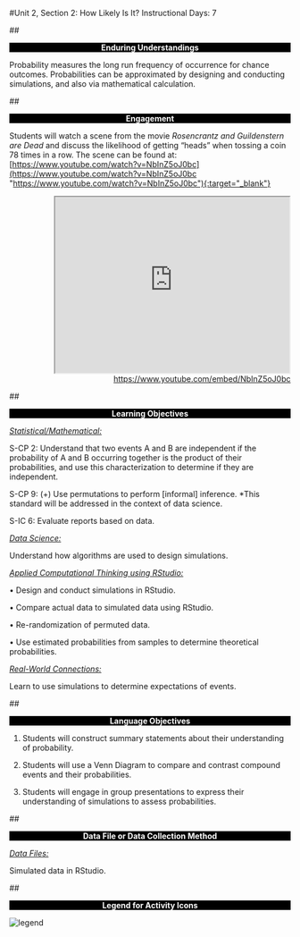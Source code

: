 #Unit 2, Section 2: How Likely Is It?
Instructional Days: 7

##<p style="background: black; color: white; text-align: center;">**Enduring Understandings**</p>
Probability measures the long run frequency of occurrence for chance outcomes. Probabilities can be
approximated by designing and conducting simulations, and also via mathematical calculation.

##<p style="background: black; color: white; text-align: center;">**Engagement**</p>
Students will watch a scene from the movie *Rosencrantz and Guildenstern are Dead* and discuss the
likelihood of getting “heads” when tossing a coin 78 times in a row. The scene can be found at:
[https://www.youtube.com/watch?v=NbInZ5oJ0bc](https://www.youtube.com/watch?v=NbInZ5oJ0bc "https://www.youtube.com/watch?v=NbInZ5oJ0bc"){:target="_blank"}

  <div align="right"><iframe width="420" height="315"
  src="https://www.youtube.com/embed/NbInZ5oJ0bc" allowfullscreen>
  </iframe><br><a href="https://www.youtube.com/embed/NbInZ5oJ0bc">https://www.youtube.com/embed/NbInZ5oJ0bc</a></div>

##<p style="background: black; color: white; text-align: center;">**Learning Objectives**</p>
<ins>*Statistical/Mathematical:*</ins>

S-CP 2: Understand that two events A and B are independent if the probability of A and B occurring
together is the product of their probabilities, and use this characterization to determine if they are
independent.

S-CP 9: (+) Use permutations to perform [informal] inference.
\*This standard will be addressed in the context of data science.

S-IC 6: Evaluate reports based on data.

<ins>*Data Science:*</ins>

Understand how algorithms are used to design simulations.

<ins>*Applied Computational Thinking using RStudio:*</ins>

• Design and conduct simulations in RStudio.

• Compare actual data to simulated data using RStudio.

• Re-randomization of permuted data.

• Use estimated probabilities from samples to determine theoretical probabilities.

<ins>*Real-World Connections:*</ins>

Learn to use simulations to determine expectations of events.

##<p style="background: black; color: white; text-align: center;">**Language Objectives**</p>
1. Students will construct summary statements about their understanding of probability.

2. Students will use a Venn Diagram to compare and contrast compound events and their probabilities.

3. Students will engage in group presentations to express their understanding of simulations to assess probabilities.

##<p style="background: black; color: white; text-align: center;">**Data File or Data Collection Method**</p>

<ins>*Data Files:*</ins>

Simulated data in RStudio.

##<p style="background: black; color: white; text-align: center;">**Legend for Activity Icons**</p>
![legend](../img/legend.png)